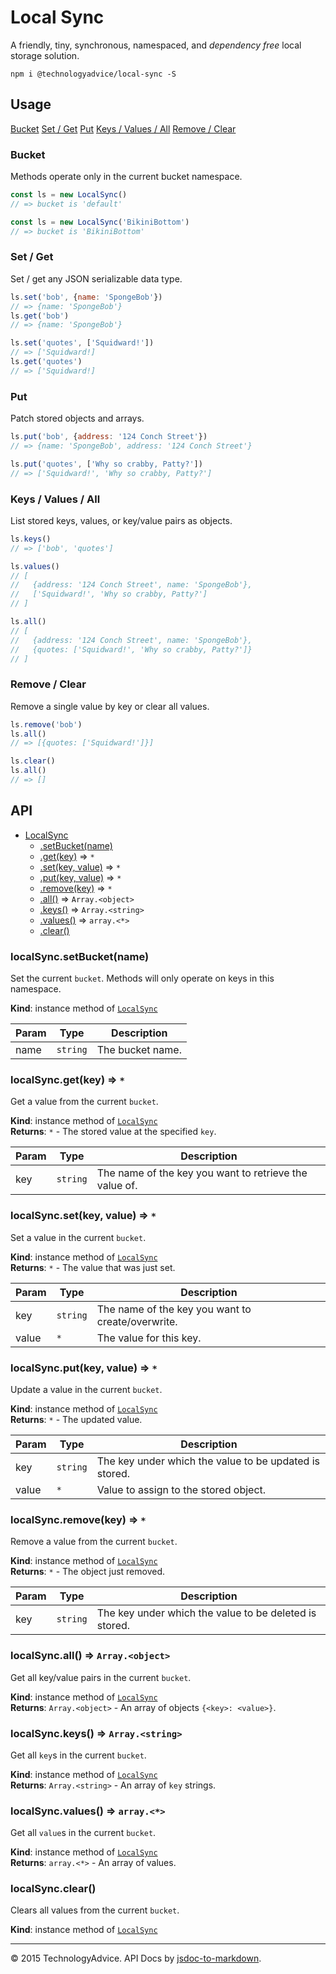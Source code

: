 Local Sync
==========

A friendly, tiny, synchronous, namespaced, and _dependency free_ local storage solution.

```
npm i @technologyadvice/local-sync -S
```

## Usage

[Bucket](#bucket)
[Set / Get](#set-/-get)
[Put](#put)
[Keys / Values / All](#keys-/-values-/-all)
[Remove / Clear](#remove-/-clear)

### Bucket

Methods operate only in the current bucket namespace.

```js
const ls = new LocalSync()
// => bucket is 'default'

const ls = new LocalSync('BikiniBottom')
// => bucket is 'BikiniBottom'
```

### Set / Get

Set / get any JSON serializable data type.

```js
ls.set('bob', {name: 'SpongeBob'})
// => {name: 'SpongeBob'}
ls.get('bob')
// => {name: 'SpongeBob'}

ls.set('quotes', ['Squidward!'])
// => ['Squidward!]
ls.get('quotes')
// => ['Squidward!]
```

### Put

Patch stored objects and arrays.

```js
ls.put('bob', {address: '124 Conch Street'})
// => {name: 'SpongeBob', address: '124 Conch Street'}

ls.put('quotes', ['Why so crabby, Patty?'])
// => ['Squidward!', 'Why so crabby, Patty?']
```

### Keys / Values / All

List stored keys, values, or key/value pairs as objects.

```js
ls.keys()
// => ['bob', 'quotes']

ls.values()
// [
//   {address: '124 Conch Street', name: 'SpongeBob'},
//   ['Squidward!', 'Why so crabby, Patty?']
// ]

ls.all()
// [
//   {address: '124 Conch Street', name: 'SpongeBob'},
//   {quotes: ['Squidward!', 'Why so crabby, Patty?']}
// ]
```

### Remove / Clear

Remove a single value by key or clear all values.

```js
ls.remove('bob')
ls.all()
// => [{quotes: ['Squidward!']}]

ls.clear()
ls.all()
// => []
```

<a name="LocalSync"></a>
## API
  
* [LocalSync](#LocalSync)
    * [.setBucket(name)](#LocalSync+setBucket)
    * [.get(key)](#LocalSync+get) ⇒ <code>\*</code>
    * [.set(key, value)](#LocalSync+set) ⇒ <code>\*</code>
    * [.put(key, value)](#LocalSync+put) ⇒ <code>\*</code>
    * [.remove(key)](#LocalSync+remove) ⇒ <code>\*</code>
    * [.all()](#LocalSync+all) ⇒ <code>Array.&lt;object&gt;</code>
    * [.keys()](#LocalSync+keys) ⇒ <code>Array.&lt;string&gt;</code>
    * [.values()](#LocalSync+values) ⇒ <code>array.&lt;\*&gt;</code>
    * [.clear()](#LocalSync+clear)

<a name="LocalSync+setBucket"></a>
### localSync.setBucket(name)
Set the current `bucket`. Methods will only operate on keys in this namespace.

**Kind**: instance method of <code>[LocalSync](#LocalSync)</code>  

| Param | Type | Description |
| --- | --- | --- |
| name | <code>string</code> | The bucket name. |

<a name="LocalSync+get"></a>
### localSync.get(key) ⇒ <code>\*</code>
Get a value from the current `bucket`.

**Kind**: instance method of <code>[LocalSync](#LocalSync)</code>  
**Returns**: <code>\*</code> - The stored value at the specified `key`.  

| Param | Type | Description |
| --- | --- | --- |
| key | <code>string</code> | The name of the key you want to retrieve the value of. |

<a name="LocalSync+set"></a>
### localSync.set(key, value) ⇒ <code>\*</code>
Set a value in the current `bucket`.

**Kind**: instance method of <code>[LocalSync](#LocalSync)</code>  
**Returns**: <code>\*</code> - The value that was just set.  

| Param | Type | Description |
| --- | --- | --- |
| key | <code>string</code> | The name of the key you want to create/overwrite. |
| value | <code>\*</code> | The value for this key. |

<a name="LocalSync+put"></a>
### localSync.put(key, value) ⇒ <code>\*</code>
Update a value in the current `bucket`.

**Kind**: instance method of <code>[LocalSync](#LocalSync)</code>  
**Returns**: <code>\*</code> - The updated value.  

| Param | Type | Description |
| --- | --- | --- |
| key | <code>string</code> | The key under which the value to be updated is stored. |
| value | <code>\*</code> | Value to assign to the stored object. |

<a name="LocalSync+remove"></a>
### localSync.remove(key) ⇒ <code>\*</code>
Remove a value from the current `bucket`.

**Kind**: instance method of <code>[LocalSync](#LocalSync)</code>  
**Returns**: <code>\*</code> - The object just removed.  

| Param | Type | Description |
| --- | --- | --- |
| key | <code>string</code> | The key under which the value to be deleted is stored. |

<a name="LocalSync+all"></a>
### localSync.all() ⇒ <code>Array.&lt;object&gt;</code>
Get all key/value pairs in the current `bucket`.

**Kind**: instance method of <code>[LocalSync](#LocalSync)</code>  
**Returns**: <code>Array.&lt;object&gt;</code> - An array of objects `{<key>: <value>}`.  
<a name="LocalSync+keys"></a>
### localSync.keys() ⇒ <code>Array.&lt;string&gt;</code>
Get all `key`s in the current `bucket`.

**Kind**: instance method of <code>[LocalSync](#LocalSync)</code>  
**Returns**: <code>Array.&lt;string&gt;</code> - An array of `key` strings.  
<a name="LocalSync+values"></a>
### localSync.values() ⇒ <code>array.&lt;\*&gt;</code>
Get all `value`s in the current `bucket`.

**Kind**: instance method of <code>[LocalSync](#LocalSync)</code>  
**Returns**: <code>array.&lt;\*&gt;</code> - An array of values.  
<a name="LocalSync+clear"></a>
### localSync.clear()
Clears all values from the current `bucket`.

**Kind**: instance method of <code>[LocalSync](#LocalSync)</code>  

***

&copy; 2015 TechnologyAdvice. API Docs by [jsdoc-to-markdown](https://github.com/75lb/jsdoc-to-markdown).

